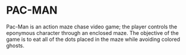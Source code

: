# PAC-MAN
Pac-Man is an action maze chase video game; the player controls the eponymous character through an enclosed maze. The objective of the game is to eat all of the dots placed in the maze while avoiding colored ghosts.
